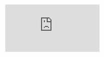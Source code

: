 ![javascript:eval(atob('YWxlcnQoJ1hTUyBwYXlsb2FkIGV4ZWN1dGVkIScpOw=='))](https://b0dd-51-253-21-171.ngrok-free.app/Tester.js)
